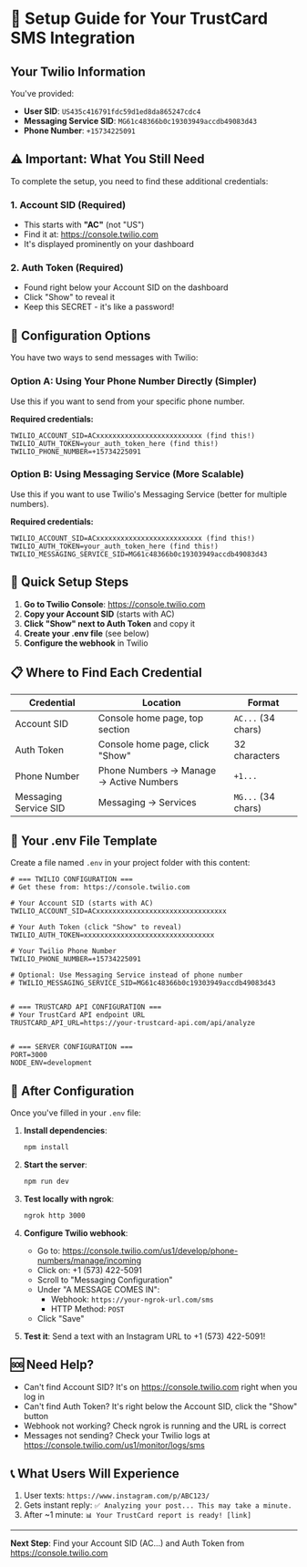 # 🔧 Setup Guide for Your TrustCard SMS Integration

## Your Twilio Information

You've provided:
- **User SID**: `US435c416791fdc59d1ed8da865247cdc4`
- **Messaging Service SID**: `MG61c48366b0c19303949accdb49083d43`
- **Phone Number**: `+15734225091`

## ⚠️ Important: What You Still Need

To complete the setup, you need to find these additional credentials:

### 1. Account SID (Required)
- This starts with **"AC"** (not "US")
- Find it at: https://console.twilio.com
- It's displayed prominently on your dashboard

### 2. Auth Token (Required)
- Found right below your Account SID on the dashboard
- Click "Show" to reveal it
- Keep this SECRET - it's like a password!

## 📝 Configuration Options

You have two ways to send messages with Twilio:

### Option A: Using Your Phone Number Directly (Simpler)
Use this if you want to send from your specific phone number.

**Required credentials:**
```
TWILIO_ACCOUNT_SID=ACxxxxxxxxxxxxxxxxxxxxxxxxxx (find this!)
TWILIO_AUTH_TOKEN=your_auth_token_here (find this!)
TWILIO_PHONE_NUMBER=+15734225091
```

### Option B: Using Messaging Service (More Scalable)
Use this if you want to use Twilio's Messaging Service (better for multiple numbers).

**Required credentials:**
```
TWILIO_ACCOUNT_SID=ACxxxxxxxxxxxxxxxxxxxxxxxxxx (find this!)
TWILIO_AUTH_TOKEN=your_auth_token_here (find this!)
TWILIO_MESSAGING_SERVICE_SID=MG61c48366b0c19303949accdb49083d43
```

## 🎯 Quick Setup Steps

1. **Go to Twilio Console**: https://console.twilio.com
2. **Copy your Account SID** (starts with AC)
3. **Click "Show" next to Auth Token** and copy it
4. **Create your .env file** (see below)
5. **Configure the webhook** in Twilio

## 📋 Where to Find Each Credential

| Credential | Location | Format |
|------------|----------|--------|
| Account SID | Console home page, top section | `AC...` (34 chars) |
| Auth Token | Console home page, click "Show" | 32 characters |
| Phone Number | Phone Numbers → Manage → Active Numbers | `+1...` |
| Messaging Service SID | Messaging → Services | `MG...` (34 chars) |

## 🔐 Your .env File Template

Create a file named `.env` in your project folder with this content:

```env
# === TWILIO CONFIGURATION ===
# Get these from: https://console.twilio.com

# Your Account SID (starts with AC)
TWILIO_ACCOUNT_SID=ACxxxxxxxxxxxxxxxxxxxxxxxxxxxxxxxx

# Your Auth Token (click "Show" to reveal)
TWILIO_AUTH_TOKEN=xxxxxxxxxxxxxxxxxxxxxxxxxxxxxxxx

# Your Twilio Phone Number
TWILIO_PHONE_NUMBER=+15734225091

# Optional: Use Messaging Service instead of phone number
# TWILIO_MESSAGING_SERVICE_SID=MG61c48366b0c19303949accdb49083d43


# === TRUSTCARD API CONFIGURATION ===
# Your TrustCard API endpoint URL
TRUSTCARD_API_URL=https://your-trustcard-api.com/api/analyze


# === SERVER CONFIGURATION ===
PORT=3000
NODE_ENV=development
```

## 🚀 After Configuration

Once you've filled in your `.env` file:

1. **Install dependencies**:
   ```bash
   npm install
   ```

2. **Start the server**:
   ```bash
   npm run dev
   ```

3. **Test locally with ngrok**:
   ```bash
   ngrok http 3000
   ```

4. **Configure Twilio webhook**:
   - Go to: https://console.twilio.com/us1/develop/phone-numbers/manage/incoming
   - Click on: +1 (573) 422-5091
   - Scroll to "Messaging Configuration"
   - Under "A MESSAGE COMES IN":
     - Webhook: `https://your-ngrok-url.com/sms`
     - HTTP Method: `POST`
   - Click "Save"

5. **Test it**: Send a text with an Instagram URL to +1 (573) 422-5091!

## 🆘 Need Help?

- Can't find Account SID? It's on https://console.twilio.com right when you log in
- Can't find Auth Token? It's right below the Account SID, click the "Show" button
- Webhook not working? Check ngrok is running and the URL is correct
- Messages not sending? Check your Twilio logs at https://console.twilio.com/us1/monitor/logs/sms

## 📞 What Users Will Experience

1. User texts: `https://www.instagram.com/p/ABC123/`
2. Gets instant reply: `✅ Analyzing your post... This may take a minute.`
3. After ~1 minute: `📊 Your TrustCard report is ready! [link]`

---

**Next Step**: Find your Account SID (AC...) and Auth Token from https://console.twilio.com

